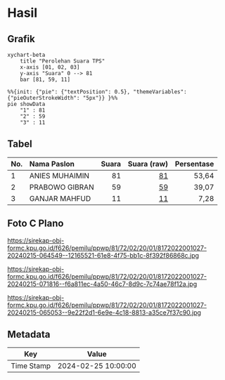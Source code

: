 # Hasil

## Grafik

```mermaid
xychart-beta
    title "Perolehan Suara TPS"
    x-axis [01, 02, 03]
    y-axis "Suara" 0 --> 81
    bar [81, 59, 11]
```

```mermaid
%%{init: {"pie": {"textPosition": 0.5}, "themeVariables": {"pieOuterStrokeWidth": "5px"}} }%%
pie showData
    "1" : 81
    "2" : 59
    "3" : 11
```

## Tabel

| No. | Nama Paslon    | Suara | Suara (raw) | Persentase |
|:--- |:-------------- | -----:| -----------:| ----------:|
| 1   | ANIES MUHAIMIN | 81    | [81][p-1]   | 53,64      |
| 2   | PRABOWO GIBRAN | 59    | [59][p-2]   | 39,07      |
| 3   | GANJAR MAHFUD  | 11    | [11][p-3]   | 7,28       |


[p-1]: https://github.com/gigit-pemilu/pemilu-2024-81-maluku/blob/main/pilpres/hitung-suara/sub/81-maluku/sub/72-kota-tual/sub/02-pulau-dullah-selatan/sub/2001-tual/sub/027-tps/sub/paslon-1.txt
[p-2]: https://github.com/gigit-pemilu/pemilu-2024-81-maluku/blob/main/pilpres/hitung-suara/sub/81-maluku/sub/72-kota-tual/sub/02-pulau-dullah-selatan/sub/2001-tual/sub/027-tps/sub/paslon-2.txt
[p-3]: https://github.com/gigit-pemilu/pemilu-2024-81-maluku/blob/main/pilpres/hitung-suara/sub/81-maluku/sub/72-kota-tual/sub/02-pulau-dullah-selatan/sub/2001-tual/sub/027-tps/sub/paslon-3.txt

## Foto C Plano

https://sirekap-obj-formc.kpu.go.id/f626/pemilu/ppwp/81/72/02/20/01/8172022001027-20240215-064549--12165521-61e8-4f75-bb1c-8f392f86868c.jpg

https://sirekap-obj-formc.kpu.go.id/f626/pemilu/ppwp/81/72/02/20/01/8172022001027-20240215-071816--f6a811ec-4a50-46c7-8d9c-7c74ae78f12a.jpg

https://sirekap-obj-formc.kpu.go.id/f626/pemilu/ppwp/81/72/02/20/01/8172022001027-20240215-065053--9e22f2d1-6e9e-4c18-8813-a35ce7f37c90.jpg


## Metadata

| Key        | Value               |
| ---------- | ------------------- |
| Time Stamp | 2024-02-25 10:00:00 |



